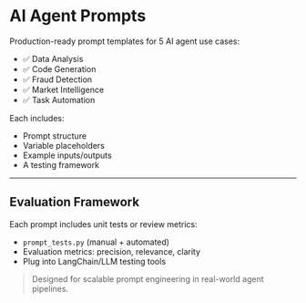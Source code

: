 # AI Agent Prompts

Production-ready prompt templates for 5 AI agent use cases:

- ✅ Data Analysis
- ✅ Code Generation
- ✅ Fraud Detection
- ✅ Market Intelligence
- ✅ Task Automation

Each includes:
- Prompt structure
- Variable placeholders
- Example inputs/outputs
- A testing framework

---

## Evaluation Framework

Each prompt includes unit tests or review metrics:
- `prompt_tests.py` (manual + automated)
- Evaluation metrics: precision, relevance, clarity
- Plug into LangChain/LLM testing tools

> Designed for scalable prompt engineering in real-world agent pipelines.
